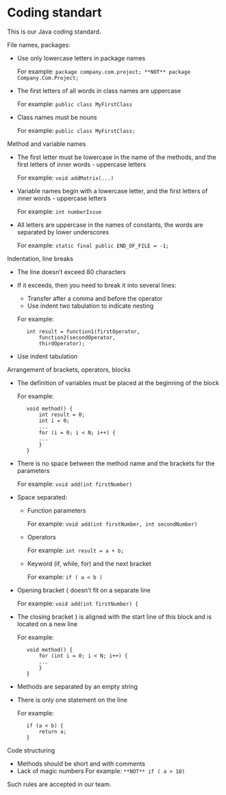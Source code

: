 # Coding standart

This is our Java coding standard.


File names, packages:
* Use only lowercase letters in package names

  For example: `package company.com.project; **NOT** package Company.Com.Project;`
* The first letters of all words in class names are uppercase

  For example: `public class MyFirstClass`
* Class names must be nouns

  For example: `public class MyFirstClass;`

Method and variable names
* The first letter must be lowercase in the name of the methods, and the first letters of inner words - uppercase letters

  For example: `void addMatrix(...)`
* Variable names begin with a lowercase letter, and the first letters of inner words - uppercase letters

  For example: `int numberIssue`
* All letters are uppercase in the names of constants, the words are separated by lower underscores

  For example: `static final public END_OF_FILE = -1;`

Indentation, line breaks
* The line doesn’t exceed 80 characters
* If it exceeds, then you need to break it into several lines:
  * Transfer after a comma and before the operator
  * Use indent two tabulation to indicate nesting
  
  For example: 
  ```
     int result = function1(firstOperator,
         function2(secondOperator,
         thirdOperator);
* Use indent tabulation

Arrangement of brackets, operators, blocks
* The definition of variables must be placed at the beginning of the block

  For example: 
  ```
     void method() {
         int result = 0;
         int i = 0;
         ...
         for (i = 0; i < N; i++) {
         ...
         }
     }
* There is no space between the method name and the brackets for the parameters

  For example: `void add(int firstNumber)`
* Space separated:
  * Function parameters
  
    For example: `void add(int firstNumber, int secondNumber)`
  * Operators
  
    For example: `int result = a + b;`
  * Keyword (if, while, for) and the next bracket
  
    For example: `if ( a < b )`
* Opening bracket { doesn’t fit on a separate line

  For example: `void add(int firstNumber) {`
* The closing bracket } is aligned with the start line of this block and is located on a new line

  For example: 
  ```
     void method() {
         for (int i = 0; i < N; i++) {
         ...
         }
     }
* Methods are separated by an empty string
* There is only one statement on the line

  For example: 
  ```
     if (a < b) {
         return a;
     }

Code structuring
* Methods should be short and with comments
* Lack of magic numbers
  For example: `**NOT** if ( a > 10)`

Such rules are accepted in our team.
